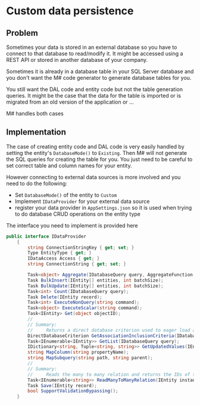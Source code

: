# Custom data persistence

## Problem

Sometimes your data is stored in an external database so you  have to connect to that database to read/modify it.
It might be accessed using a REST API or stored in another database of your company.

Sometimes it is already in a database table in your SQL Server database and you don't want the M# code generator to generate database tables for you.

You still want the DAL code and entity code but not the table generation queries.
It might be the case that the data for the table is imported or is migrated from an old version of the application or ...

M# handles both cases

## Implementation

The case of creating entity code and DAL code is very easily handled by setting the entity's `DatabaseMode()` to `Existing`.
Then M# will not generate the SQL queries for creating the table for you.
You just need to be careful to set correct table and column names for your entity.

However connecting to external data sources is more involved and you need to do the following:

- Set `DatabaseMode()` of the entity to `Custom`
- Implement `IDataProvider` for your external data source
- register your data provider in `AppSettings.json` so it is used when trying to do database CRUD operations on the entity type

The interface you need to implement is provided here

```csharp
public interface IDataProvider
    {
        string ConnectionStringKey { get; set; }
        Type EntityType { get; }
        IDataAccess Access { get; }
        string ConnectionString { get; set; }

        Task<object> Aggregate(IDatabaseQuery query, AggregateFunction function, string propertyName);
        Task BulkInsert(IEntity[] entities, int batchSize);
        Task BulkUpdate(IEntity[] entities, int batchSize);
        Task<int> Count(IDatabaseQuery query);
        Task Delete(IEntity record);
        Task<int> ExecuteNonQuery(string command);
        Task<object> ExecuteScalar(string command);
        Task<IEntity> Get(object objectID);
        //
        // Summary:
        //     Returns a direct database criterion used to eager load associated objects.
        DirectDatabaseCriterion GetAssociationInclusionCriteria(IDatabaseQuery masterQuery, PropertyInfo association);
        Task<IEnumerable<IEntity>> GetList(IDatabaseQuery query);
        IDictionary<string, Tuple<string, string>> GetUpdatedValues(IEntity original, IEntity updated);
        string MapColumn(string propertyName);
        string MapSubquery(string path, string parent);
        //
        // Summary:
        //     Reads the many to many relation and returns the IDs of the associated objects.
        Task<IEnumerable<string>> ReadManyToManyRelation(IEntity instance, string property);
        Task Save(IEntity record);
        bool SupportValidationBypassing();
    }
```
